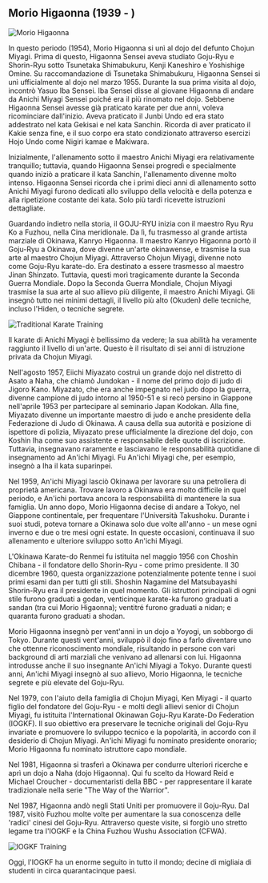 ## Morio Higaonna (1939 - )

![Morio Higaonna](https://images.unsplash.com/photo-1594381898411-846e7d193883?q=80&w=1974&auto=format&fit=crop)

In questo periodo (1954), Morio Higaonna si unì al dojo del defunto Chojun Miyagi. Prima di questo, Higaonna Sensei aveva studiato Goju-Ryu e Shorin-Ryu sotto Tsunetaka Shimabukuru, Kenji Kaneshiro e Yoshishige Omine. Su raccomandazione di Tsunetaka Shimabukuru, Higaonna Sensei si unì ufficialmente al dojo nel marzo 1955. Durante la sua prima visita al dojo, incontrò Yasuo Iba Sensei. Iba Sensei disse al giovane Higaonna di andare da Anichi Miyagi Sensei poiché era il più rinomato nel dojo. Sebbene Higaonna Sensei avesse già praticato karate per due anni, voleva ricominciare dall'inizio. Aveva praticato il Junbi Undo ed era stato addestrato nel kata Gekisai e nel kata Sanchin. Ricorda di aver praticato il Kakie senza fine, e il suo corpo era stato condizionato attraverso esercizi Hojo Undo come Nigiri kamae e Makiwara.

Inizialmente, l'allenamento sotto il maestro Anichi Miyagi era relativamente tranquillo; tuttavia, quando Higaonna Sensei progredì e specialmente quando iniziò a praticare il kata Sanchin, l'allenamento divenne molto intenso. Higaonna Sensei ricorda che i primi dieci anni di allenamento sotto Anichi Miyagi furono dedicati allo sviluppo della velocità e della potenza e alla ripetizione costante dei kata. Solo più tardi ricevette istruzioni dettagliate.

Guardando indietro nella storia, il GOJU-RYU inizia con il maestro Ryu Ryu Ko a Fuzhou, nella Cina meridionale. Da lì, fu trasmesso al grande artista marziale di Okinawa, Kanryo Higaonna. Il maestro Kanryo Higaonna portò il Goju-Ryu a Okinawa, dove divenne un'arte okinawense, e trasmise la sua arte al maestro Chojun Miyagi. Attraverso Chojun Miyagi, divenne noto come Goju-Ryu karate-do. Era destinato a essere trasmesso al maestro Jinan Shinzato. Tuttavia, questi morì tragicamente durante la Seconda Guerra Mondiale. Dopo la Seconda Guerra Mondiale, Chojun Miyagi trasmise la sua arte al suo allievo più diligente, il maestro Anichi Miyagi. Gli insegnò tutto nei minimi dettagli, il livello più alto (Okuden) delle tecniche, incluso l'Hiden, o tecniche segrete.

![Traditional Karate Training](https://images.unsplash.com/photo-1588479839125-7d66cfc0c734?q=80&w=1974&auto=format&fit=crop)

Il karate di Anichi Miyagi è bellissimo da vedere; la sua abilità ha veramente raggiunto il livello di un'arte. Questo è il risultato di sei anni di istruzione privata da Chojun Miyagi.

Nell'agosto 1957, Eiichi Miyazato costruì un grande dojo nel distretto di Asato a Naha, che chiamò Jundokan - il nome del primo dojo di judo di Jigoro Kano. Miyazato, che era anche impegnato nel judo dopo la guerra, divenne campione di judo intorno al 1950-51 e si recò persino in Giappone nell'aprile 1953 per partecipare al seminario Japan Kodokan. Alla fine, Miyazato divenne un importante maestro di judo e anche presidente della Federazione di Judo di Okinawa. A causa della sua autorità e posizione di ispettore di polizia, Miyazato prese ufficialmente la direzione del dojo, con Koshin Iha come suo assistente e responsabile delle quote di iscrizione. Tuttavia, insegnavano raramente e lasciavano le responsabilità quotidiane di insegnamento ad An'ichi Miyagi. Fu An'ichi Miyagi che, per esempio, insegnò a Iha il kata suparinpei.

Nel 1959, An'ichi Miyagi lasciò Okinawa per lavorare su una petroliera di proprietà americana. Trovare lavoro a Okinawa era molto difficile in quel periodo, e An'ichi portava ancora la responsabilità di mantenere la sua famiglia. Un anno dopo, Morio Higaonna decise di andare a Tokyo, nel Giappone continentale, per frequentare l'Università Takushoku. Durante i suoi studi, poteva tornare a Okinawa solo due volte all'anno - un mese ogni inverno e due o tre mesi ogni estate. In queste occasioni, continuava il suo allenamento e ulteriore sviluppo sotto An'ichi Miyagi.

L'Okinawa Karate-do Renmei fu istituita nel maggio 1956 con Choshin Chibana - il fondatore dello Shorin-Ryu - come primo presidente. Il 30 dicembre 1960, questa organizzazione potenzialmente potente tenne i suoi primi esami dan per tutti gli stili. Shoshin Nagamine del Matsubayashi Shorin-Ryu era il presidente in quel momento. Gli istruttori principali di ogni stile furono graduati a godan, venticinque karate-ka furono graduati a sandan (tra cui Morio Higaonna); ventitré furono graduati a nidan; e quaranta furono graduati a shodan.

Morio Higaonna insegnò per vent'anni in un dojo a Yoyogi, un sobborgo di Tokyo. Durante questi vent'anni, sviluppò il dojo fino a farlo diventare uno che ottenne riconoscimento mondiale, risultando in persone con vari background di arti marziali che venivano ad allenarsi con lui. Higaonna introdusse anche il suo insegnante An'ichi Miyagi a Tokyo. Durante questi anni, An'ichi Miyagi insegnò al suo allievo, Morio Higaonna, le tecniche segrete e più elevate del Goju-Ryu.

Nel 1979, con l'aiuto della famiglia di Chojun Miyagi, Ken Miyagi - il quarto figlio del fondatore del Goju-Ryu - e molti degli allievi senior di Chojun Miyagi, fu istituita l'International Okinawan Goju-Ryu Karate-Do Federation (IOGKF). Il suo obiettivo era preservare le tecniche originali del Goju-Ryu invariate e promuovere lo sviluppo tecnico e la popolarità, in accordo con il desiderio di Chojun Miyagi. An'ichi Miyagi fu nominato presidente onorario; Morio Higaonna fu nominato istruttore capo mondiale.

Nel 1981, Higaonna si trasferì a Okinawa per condurre ulteriori ricerche e aprì un dojo a Naha (dojo Higaonna). Qui fu scelto da Howard Reid e Michael Croucher - documentaristi della BBC - per rappresentare il karate tradizionale nella serie "The Way of the Warrior".

Nel 1987, Higaonna andò negli Stati Uniti per promuovere il Goju-Ryu. Dal 1987, visitò Fuzhou molte volte per aumentare la sua conoscenza delle 'radici' cinesi del Goju-Ryu. Attraverso queste visite, si forgiò uno stretto legame tra l'IOGKF e la China Fuzhou Wushu Association (CFWA).

![IOGKF Training](https://images.unsplash.com/photo-1600881333123-ef51e8550e4a?q=80&w=1974&auto=format&fit=crop)

Oggi, l'IOGKF ha un enorme seguito in tutto il mondo; decine di migliaia di studenti in circa quarantacinque paesi. 